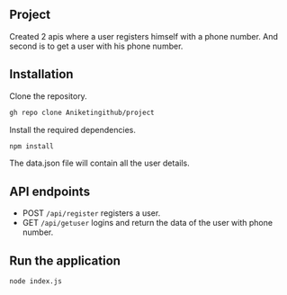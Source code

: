 ## Project

Created 2 apis where a user registers himself with a phone number.
And second is to get a user with his phone number.

## Installation

Clone the repository.
```sh
gh repo clone Aniketingithub/project
```

Install the required dependencies.

```sh
npm install
```

The data.json file will contain all the user details.

## API endpoints

- POST `/api/register` registers a user.
- GET `/api/getuser` logins and return the data of the user with phone number.

## Run the application 

```
node index.js
```
